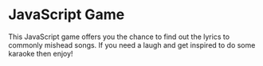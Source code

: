 <h1>JavaScript Game</h1>

<p>This JavaScript game offers you the chance to find out the lyrics to commonly mishead songs. If you need a laugh and get inspired to do some karaoke then enjoy!</p>
